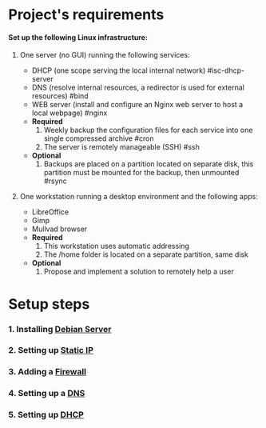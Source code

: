 # Project's requirements
#### Set up the following Linux infrastructure:

1. One server (no GUI) running the following services:
    
    - DHCP (one scope serving the local internal network) #isc-dhcp-server
    - DNS (resolve internal resources, a redirector is used for external resources) #bind
    - WEB server (install and configure an Nginx web server to host a local webpage) #nginx
    - **Required**
        1. Weekly backup the configuration files for each service into one single compressed archive #cron
        2. The server is remotely manageable (SSH) #ssh
    - **Optional**
        1. Backups are placed on a partition located on separate disk, this partition must be mounted for the backup, then unmounted #rsync
2. One workstation running a desktop environment and the following apps:
    
    - LibreOffice
    - Gimp
    - Mullvad browser
    - **Required**
        1. This workstation uses automatic addressing
        2. The /home folder is located on a separate partition, same disk
    - **Optional**
        1. Propose and implement a solution to remotely help a user

# Setup steps
### 1. Installing [Debian Server](Debian_Server.md)
### 2. Setting up [Static IP](Static_ip.md)
### 3. Adding a [Firewall](Firewall.md)
### 4. Setting up a [DNS](DNS.md)
### 5. Setting up [DHCP](DHCP.md)
